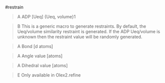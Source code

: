 #restrain

>A ADP [Ueq] {Ueq, volume}1

>B This is a generic macro to generate restraints. By default, the Ueq/volume similarity restraint is generated. If the ADP Ueq/volume is unknown then the restraint value will be randomly generated. 

>A Bond [d atoms]

>A Angle value [atoms]
 
>A Dihedral value [atoms]

>E Only available in Olex2.refine
